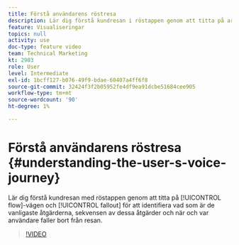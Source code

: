 ```yaml
---
title: Förstå användarens röstresa
description: Lär dig förstå kundresan i röstappen genom att titta på arbetsflödet och dra ut för att identifiera vad som är de vanligaste åtgärderna, sekvensen av dessa åtgärder och när och var användarna faller bort från resan.
feature: Visualiseringar
topics: null
activity: use
doc-type: feature video
team: Technical Marketing
kt: 2903
role: User
level: Intermediate
exl-id: 1bcff127-b076-49f9-bdae-60407a4ff6f8
source-git-commit: 32424f3f2b05952fe4df9ea91dcbe51684cee905
workflow-type: tm+mt
source-wordcount: '90'
ht-degree: 1%

---
```


# Förstå användarens röstresa {#understanding-the-user-s-voice-journey}

Lär dig förstå kundresan med röstappen genom att titta på [!UICONTROL flow]-vägen och [!UICONTROL fallout] för att identifiera vad som är de vanligaste åtgärderna, sekvensen av dessa åtgärder och när och var användare faller bort från resan.

>[!VIDEO](https://video.tv.adobe.com/v/27226/?quality=12)
